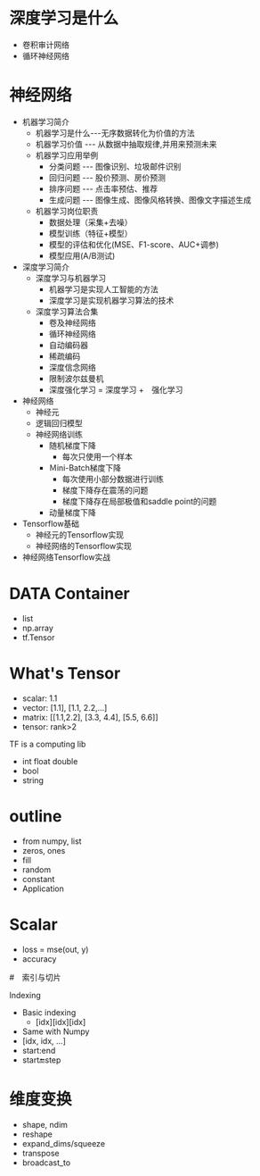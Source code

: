 # 深度学习是什么
- 卷积审计网络
- 循环神经网络

# 神经网络

- 机器学习简介
    - 机器学习是什么---无序数据转化为价值的方法
    - 机器学习价值 --- 从数据中抽取规律,并用来预测未来
    - 机器学习应用举例
        - 分类问题 --- 图像识别、垃圾邮件识别
        - 回归问题 --- 股价预测、房价预测
        - 排序问题 --- 点击率预估、推荐
        - 生成问题 --- 图像生成、图像风格转换、图像文字描述生成
    - 机器学习岗位职责
        - 数据处理（采集+去噪）
        - 模型训练（特征+模型）
        - 模型的评估和优化(MSE、F1-score、AUC+调参)
        - 模型应用(A/B测试)
- 深度学习简介
    - 深度学习与机器学习
        - 机器学习是实现人工智能的方法
        - 深度学习是实现机器学习算法的技术
    - 深度学习算法合集
        - 卷及神经网络
        - 循环神经网络
        - 自动编码器
        - 稀疏编码
        - 深度信念网络
        - 限制波尔兹曼机
        - 深度强化学习 = 深度学习 +　强化学习
- 神经网络
    - 神经元
    - 逻辑回归模型
    - 神经网络训练
        - 随机梯度下降
            - 每次只使用一个样本
        - Ｍini-Batch梯度下降
            - 每次使用小部分数据进行训练
            - 梯度下降存在震荡的问题
            - 梯度下降存在局部极值和saddle point的问题
        - 动量梯度下降
- Tensorflow基础
    - 神经元的Tensorflow实现
    - 神经网络的Tensorflow实现
- 神经网络Tensorflow实战

# DATA Container

- list
- np.array
- tf.Tensor

# What's Tensor

- scalar: 1.1
- vector: [1.1], [1.1, 2.2,...]
- matrix: [[1.1,2.2], [3.3, 4.4], [5.5, 6.6]]
- tensor: rank>2

TF is a computing lib

- int float double
- bool
- string

# outline

- from numpy, list
- zeros, ones
- fill
- random
- constant
- Application

# Scalar

- loss = mse(out, y)
- accuracy

#　索引与切片

Indexing
    
   - Basic indexing
       - [idx][idx][idx]
   - Same with Numpy
   - [idx, idx, ...]
   - start:end
   - start:end:step
   
# 维度变换

- shape, ndim
- reshape
- expand_dims/squeeze
- transpose
- broadcast_to